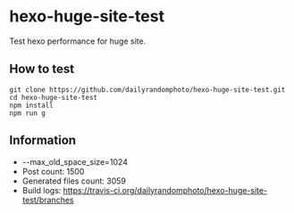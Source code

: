 # hexo-huge-site-test
Test hexo performance for huge site.

## How to test

```
git clone https://github.com/dailyrandomphoto/hexo-huge-site-test.git
cd hexo-huge-site-test
npm install
npm run g
```

## Information

- --max_old_space_size=1024
- Post count: 1500
- Generated files count: 3059
- Build logs: https://travis-ci.org/dailyrandomphoto/hexo-huge-site-test/branches
